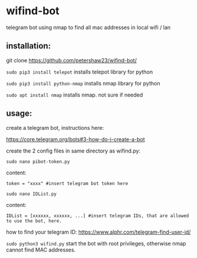 # wifind-bot
telegram bot using nmap to find all mac addresses in local wifi / lan

## installation:

git clone https://github.com/petershaw23/wifind-bot/

`sudo pip3 install telepot` installs telepot library for python

`sudo pip3 install python-nmap` installs nmap library for python

`sudo apt install nmap` installs nmap. not sure if needed

## usage:

create a telegram bot, instructions here:

https://core.telegram.org/bots#3-how-do-i-create-a-bot

create the 2 config files in same directory as wifind.py:

`sudo nano pibot-token.py`

content:

`token = "xxxx" #insert telegram bot token here`


`sudo nano IDList.py`

content:

`IDList = [xxxxxx, xxxxxx, ...] #insert telegram IDs, that are allowed to use the bot, here.`

how to find your telegram ID: https://www.alphr.com/telegram-find-user-id/

`sudo python3 wifind.py` start the bot with root privileges, otherwise nmap cannot find MAC addresses.
